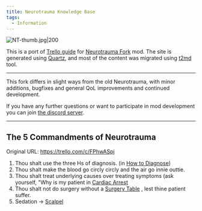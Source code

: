 ```yaml
---
title: Neurotrauma Knowledge Base
tags:
  - Information
---
```


![NT-thumb.jpg\|200](/Information/Neurotrauma%20Fork%20-%20Attachments/6718d3e5473540f134cda043.jpg)

This is a port of [Trello guide](https://trello.com/c/FPhwASpj) for [Neurotrauma Fork](https://steamcommunity.com/sharedfiles/filedetails/?id=3190189044 "‌") mod. The site is generated using [Quartz](https://quartz.jzhao.xyz/), and most of the content was migrated using [t2md](https://github.com/GSGBen/t2md) tool.

---

This fork differs in slight ways from the old Neurotrauma, with minor additions, bugfixes and general QoL improvements and continued development.

If you have any further questions or want to participate in mod development you can join [the discord server](https://discord.gg/4Yku7qPCYN "‌").

---

## The 5 Commandments of Neurotrauma

Original URL: https://trello.com/c/FPhwASpj

1. Thou shalt use the three Hs of diagnosis. (in [How to Diagnose](How%20to%20Diagnose.md))
2. Thou shalt make the blood go circly circly and the air go innie outtie.
3. Thou shalt treat underlying causes over treating symptoms (ask yourself, "Why is my patient in [Cardiac Arrest](../Heart/Cardiac%20Arrest.md)
4. Thou shalt not do surgery without a [Surgery Table](../Items/Surgery%20Table.md) , lest thine patient suffer.
5. Sedation -> [Scalpel](../Items/Scalpel.md)